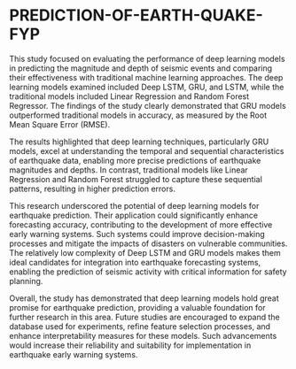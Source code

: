 # PREDICTION-OF-EARTH-QUAKE-FYP

This study focused on evaluating the performance of deep learning models in predicting the magnitude and depth of seismic events and comparing their effectiveness with traditional machine learning approaches. The deep learning models examined included Deep LSTM, GRU, and LSTM, while the traditional models included Linear Regression and Random Forest Regressor. The findings of the study clearly demonstrated that GRU models outperformed traditional models in accuracy, as measured by the Root Mean Square Error (RMSE).

The results highlighted that deep learning techniques, particularly GRU models, excel at understanding the temporal and sequential characteristics of earthquake data, enabling more precise predictions of earthquake magnitudes and depths. In contrast, traditional models like Linear Regression and Random Forest struggled to capture these sequential patterns, resulting in higher prediction errors.

This research underscored the potential of deep learning models for earthquake prediction. Their application could significantly enhance forecasting accuracy, contributing to the development of more effective early warning systems. Such systems could improve decision-making processes and mitigate the impacts of disasters on vulnerable communities. The relatively low complexity of Deep LSTM and GRU models makes them ideal candidates for integration into earthquake forecasting systems, enabling the prediction of seismic activity with critical information for safety planning.

Overall, the study has demonstrated that deep learning models hold great promise for earthquake prediction, providing a valuable foundation for further research in this area. Future studies are encouraged to expand the database used for experiments, refine feature selection processes, and enhance interpretability measures for these models. Such advancements would increase their reliability and suitability for implementation in earthquake early warning systems.

